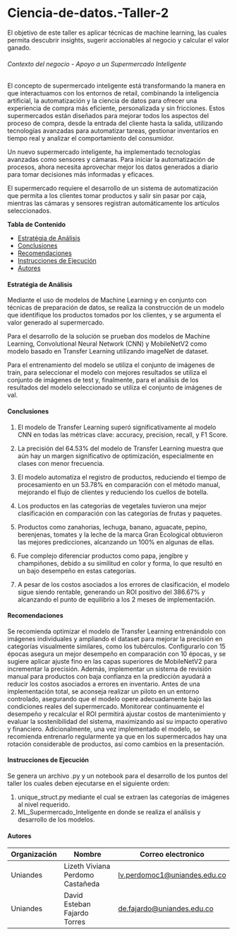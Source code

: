 # Ciencia-de-datos.-Taller-2

El objetivo de este taller es aplicar técnicas de machine learning, las cuales permita descubrir insights, sugerir accionables al negocio y calcular el valor ganado.

###### Contexto del negocio - Apoyo a un Supermercado Inteligente

El concepto de supermercado inteligente está transformando la manera en que interactuamos con los entornos de retail, combinando la inteligencia artificial, la automatización y la ciencia de datos para ofrecer una experiencia de compra más eficiente, personalizada y sin fricciones. Estos supermercados están diseñados para mejorar todos los aspectos del proceso de compra, desde la entrada del cliente hasta la salida, utilizando tecnologías avanzadas para automatizar tareas, gestionar inventarios en tiempo real y analizar el comportamiento del consumidor.

Un nuevo supermercado inteligente, ha implementado tecnologías avanzadas como sensores y cámaras. Para iniciar la automatización de procesos, ahora necesita aprovechar mejor los datos generados a diario para tomar decisiones más informadas y eficaces.

El supermercado requiere el desarrollo de un sistema de automatización que permita a los clientes tomar productos y salir sin pasar por caja, mientras las cámaras y sensores registran automáticamente los artículos seleccionados.


**Tabla de Contenido**
* [Estratégia de Análisis](#estrategia-de-analisis)
* [Conclusiones](#conclusiones)
* [Recomendaciones](#recomendaciones)
* [Instrucciones de Ejecución](#instrucciones-de-ejecucion)
* [Autores](#autores)


#### Estratégia de Análisis

Mediante el uso de modelos de Machine Learning y en conjunto con técnicas de preparación de datos, se realiza la construcción de un modelo que identifique los productos tomados por los clientes, y se argumenta el valor generado al supermercado.

Para el desarrollo de la solución se prueban dos modelos de Machine Learning, Convolutional Neural Network (CNN) y MobileNetV2 como modelo basado en Transfer Learning utilizando imageNet de dataset.

Para el entrenamiento del modelo se utiliza el conjunto de imágenes de train, para seleccionar el modelo con mejores resultados se utiliza el conjunto de imágenes de test y, finalmente, para el análisis de los resultados del modelo seleccionado se utiliza el conjunto de imágenes de val. 

#### Conclusiones

1.	El modelo de Transfer Learning superó significativamente al modelo CNN en todas las métricas clave: accuracy, precision, recall, y F1 Score.

2.	La precisión del 64.53% del modelo de Transfer Learning muestra que aún hay un margen significativo de optimización, especialmente en clases con menor frecuencia.

3.	El modelo automatiza el registro de productos, reduciendo el tiempo de procesamiento en un 53.78% en comparación con el método manual, mejorando el flujo de clientes y reduciendo los cuellos de botella.

4.	Los productos en las categorías de vegetales tuvieron una mejor clasificación en comparación con las categorías de frutas y paquetes. 

5.	Productos como zanahorias, lechuga, banano, aguacate, pepino, berenjenas, tomates y la leche de la marca Gran Ecological obtuvieron las mejores predicciones, alcanzando un 100% en algunas de ellas.

6.	Fue complejo diferenciar productos como papa, jengibre y champiñones, debido a su similitud en color y forma, lo que resultó en un bajo desempeño en estas categorías.

7.	A pesar de los costos asociados a los errores de clasificación, el modelo sigue siendo rentable, generando un ROI positivo del 386.67% y alcanzando el punto de equilibrio a los 2 meses de implementación.

#### Recomendaciones

Se recomienda optimizar el modelo de Transfer Learning entrenándolo con imágenes individuales y ampliando el dataset para mejorar la precisión en categorías visualmente similares, como los tubérculos. Configurarlo con 15 épocas asegura un mejor desempeño en comparación con 10 épocas, y se sugiere aplicar ajuste fino en las capas superiores de MobileNetV2 para incrementar la precisión. Además, implementar un sistema de revisión manual para productos con baja confianza en la predicción ayudará a reducir los costos asociados a errores en inventario.
Antes de una implementación total, se aconseja realizar un piloto en un entorno controlado, asegurando que el modelo opere adecuadamente bajo las condiciones reales del supermercado. Monitorear continuamente el desempeño y recalcular el ROI permitirá ajustar costos de mantenimiento y evaluar la sostenibilidad del sistema, maximizando así su impacto operativo y financiero.
Adicionalmente, una vez implementado el modelo, se recomienda entrenarlo regularmente ya que en los supermercados hay una rotación considerable de productos, así como cambios en la presentación. 

#### Instrucciones de Ejecución

Se genera un archivo .py y un notebook para el desarrollo de los puntos del taller los cuales deben ejecutarse en el siguiente orden: 
1. unique_struct.py mediante el cual se extraen las categorías de imágenes al nivel requerido.
2. ML_Supermercado_Inteligente en donde se realiza el análisis y desarrollo de los modelos.

#### Autores

| Organización   | Nombre | Correo electronico | 
|----------|-------------|-------------|
| Uniandes |  Lizeth Viviana Perdomo Castañeda | lv.perdomoc1@uniandes.edu.co |
| Uniandes |  David Esteban Fajardo Torres | de.fajardo@uniandes.edu.co |
